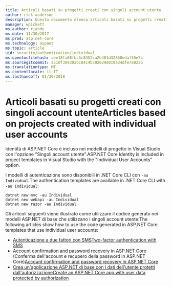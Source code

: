 ```yaml
---
title: Articoli basati su progetti creati con singoli account utente
author: rick-anderson
description: Questo documento elenca articoli basati su progetti creati con singoli account utente.
manager: wpickett
ms.author: riande
ms.date: 11/30/2017
ms.prod: asp.net-core
ms.technology: aspnet
ms.topic: article
uid: security/authentication/individual
ms.openlocfilehash: aee18fa08fbc5c8452ca2b401d32858edaf55e7c
ms.sourcegitcommit: a510f38930abc84c4b302029d019a34dfe76823b
ms.translationtype: MT
ms.contentlocale: it-IT
ms.lasthandoff: 01/30/2018
---
```

# <a name="articles-based-on-projects-created-with-individual-user-accounts"></a><span data-ttu-id="92c04-103">Articoli basati su progetti creati con singoli account utente</span><span class="sxs-lookup"><span data-stu-id="92c04-103">Articles based on projects created with individual user accounts</span></span>

<span data-ttu-id="92c04-104">Identità di ASP.NET Core è incluso nei modelli di progetto in Visual Studio con l'opzione "Singoli account utente".</span><span class="sxs-lookup"><span data-stu-id="92c04-104">ASP.NET Core Identity is included in project templates in Visual Studio with the "Individual User Accounts" option.</span></span>

<span data-ttu-id="92c04-105">I modelli di autenticazione sono disponibili in .NET Core CLI con `-au Individual`:</span><span class="sxs-lookup"><span data-stu-id="92c04-105">The authentication templates are available in .NET Core CLI with `-au Individual`:</span></span>

```console
dotnet new mvc -au Individual
dotnet new webapi -au Individual
dotnet new razor -au Individual
```

<span data-ttu-id="92c04-106">Gli articoli seguenti viene illustrato come utilizzare il codice generato nei modelli ASP.NET di base che utilizzano i singoli account utente:</span><span class="sxs-lookup"><span data-stu-id="92c04-106">The following articles show how to use the code generated in ASP.NET Core templates that use individual user accounts:</span></span>

* [<span data-ttu-id="92c04-107">Autenticazione a due fattori con SMS</span><span class="sxs-lookup"><span data-stu-id="92c04-107">Two-factor authentication with SMS</span></span>](xref:security/authentication/2fa)
* <span data-ttu-id="92c04-108">[Account confirmation and password recovery in ASP.NET Core](xref:security/authentication/accconfirm) (Conferma dell'account e recupero della password in ASP.NET Core)</span><span class="sxs-lookup"><span data-stu-id="92c04-108">[Account confirmation and password recovery in ASP.NET Core](xref:security/authentication/accconfirm)</span></span>
* [<span data-ttu-id="92c04-109">Crea un'applicazione ASP.NET di base con i dati dell'utente protetti dall'autorizzazione</span><span class="sxs-lookup"><span data-stu-id="92c04-109">Create an ASP.NET Core app with user data protected by authorization</span></span>](xref:security/authorization/secure-data)
